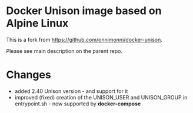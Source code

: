 # Docker Unison image based on Alpine Linux

This is a fork from https://github.com/onnimonni/docker-unison.

Please see main description on the parent repo.

# Changes

- added 2.40 Unison version - and support for it
- improved (fixed) creation of the UNISON_USER and UNISON_GROUP in entrypoint.sh - now supported by **docker-compose**
